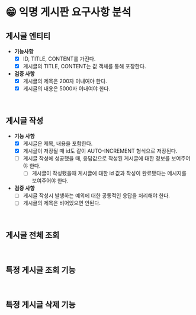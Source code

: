 # 😁 익명 게시판 요구사항 분석

## 게시글 엔티티
- **기능사항**
  - [x] ID, TITLE, CONTENT를 가진다.
  - [x] 게시글의 TITLE, CONTENT는 값 객체를 통해 포장한다.

- **검증 사항**
  - [x] 게시글의 제목은 200자 이내여야 한다.
  - [x] 게시글의 내용은 5000자 이내여야 한다.
<br>

## 게시글 작성
- **기능 사항**
  - [x] 게시글은 제목, 내용을 포함한다.
  - [x] 게시글이 저장될 때 id도 같이 AUTO-INCREMENT 형식으로 저장된다.
  - [ ] 게시글 작성에 성공했을 때, 응답값으로 작성된 게시글에 대한 정보를 보여주어야 한다.
    - [ ] 게시글이 작성됐을때 게시글에 대한 id 값과 작성이 완료됐다는 메시지를 보여주어야 한다.

- **검증 사항**
  - [ ] 게시글 작성시 발생하는 예외에 대한 공통적인 응답을 처리해야 한다.
  - [ ] 게시글의 제목은 비어있으면 안된다.

<br>

## 게시글 전체 조회


<br>

## 특정 게시글 조회 기능


<br>

## 특정 게시글 삭제 기능